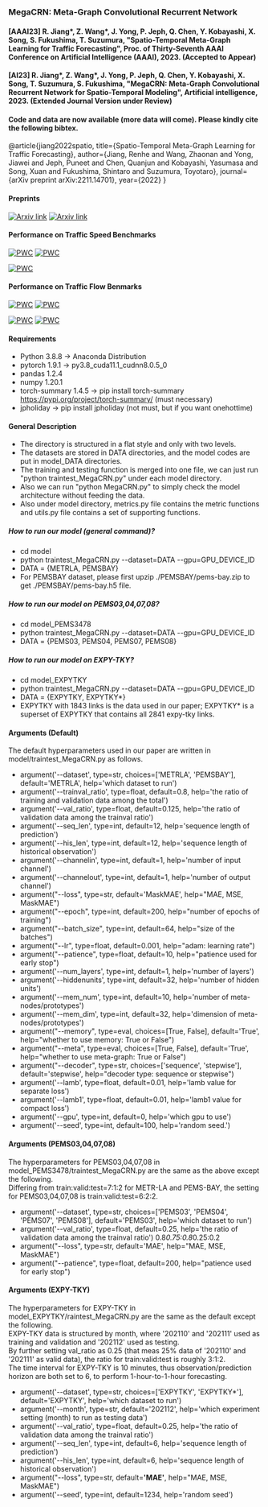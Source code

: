 ### MegaCRN: Meta-Graph Convolutional Recurrent Network

#### [AAAI23] R. Jiang*, Z. Wang*, J. Yong, P. Jeph, Q. Chen, Y. Kobayashi, X. Song, S. Fukushima, T. Suzumura, "Spatio-Temporal Meta-Graph Learning for Traffic Forecasting", Proc. of Thirty-Seventh AAAI Conference on Artificial Intelligence (AAAI), 2023. (Accepted to Appear)
#### [AI23] R. Jiang*, Z. Wang*, J. Yong, P. Jeph, Q. Chen, Y. Kobayashi, X. Song, T. Suzumura, S. Fukushima, "MegaCRN: Meta-Graph Convolutional Recurrent Network for Spatio-Temporal Modeling", Artificial intelligence, 2023. (Extended Journal Version under Review)

#### Code and data are now available (more data will come). Please kindly cite the following bibtex. 
@article{jiang2022spatio,
  title={Spatio-Temporal Meta-Graph Learning for Traffic Forecasting},
  author={Jiang, Renhe and Wang, Zhaonan and Yong, Jiawei and Jeph, Puneet and Chen, Quanjun and Kobayashi, Yasumasa and Song, Xuan and Fukushima, Shintaro and Suzumura, Toyotaro},
  journal={arXiv preprint arXiv:2211.14701},
  year={2022}
}

#### Preprints

[![Arxiv link](https://img.shields.io/static/v1?label=arXiv&message=MegaCRN&color=red&logo=arxiv)](https://arxiv.org/abs/2211.14701)
[![Arxiv link](https://img.shields.io/static/v1?label=arXiv&message=MegaCRN(journal)&color=red&logo=arxiv)](https://arxiv.org/abs/2212.05989)

#### Performance on Traffic Speed Benchmarks

[![PWC](https://img.shields.io/endpoint.svg?url=https://paperswithcode.com/badge/spatio-temporal-meta-graph-learning-for/traffic-prediction-on-metr-la)](https://paperswithcode.com/sota/traffic-prediction-on-metr-la?p=spatio-temporal-meta-graph-learning-for)
[![PWC](https://img.shields.io/endpoint.svg?url=https://paperswithcode.com/badge/spatio-temporal-meta-graph-learning-for/traffic-prediction-on-pems-bay)](https://paperswithcode.com/sota/traffic-prediction-on-pems-bay?p=spatio-temporal-meta-graph-learning-for)

[![PWC](https://img.shields.io/endpoint.svg?url=https://paperswithcode.com/badge/spatio-temporal-meta-graph-learning-for/traffic-prediction-on-expy-tky)](https://paperswithcode.com/sota/traffic-prediction-on-expy-tky?p=spatio-temporal-meta-graph-learning-for)

#### Performance on Traffic Flow Benmarks

[![PWC](https://img.shields.io/endpoint.svg?url=https://paperswithcode.com/badge/megacrn-meta-graph-convolutional-recurrent/traffic-prediction-on-pemsd3)](https://paperswithcode.com/sota/traffic-prediction-on-pemsd3?p=megacrn-meta-graph-convolutional-recurrent)
[![PWC](https://img.shields.io/endpoint.svg?url=https://paperswithcode.com/badge/megacrn-meta-graph-convolutional-recurrent/traffic-prediction-on-pemsd4)](https://paperswithcode.com/sota/traffic-prediction-on-pemsd4?p=megacrn-meta-graph-convolutional-recurrent)

[![PWC](https://img.shields.io/endpoint.svg?url=https://paperswithcode.com/badge/megacrn-meta-graph-convolutional-recurrent/traffic-prediction-on-pemsd7)](https://paperswithcode.com/sota/traffic-prediction-on-pemsd7?p=megacrn-meta-graph-convolutional-recurrent)
[![PWC](https://img.shields.io/endpoint.svg?url=https://paperswithcode.com/badge/megacrn-meta-graph-convolutional-recurrent/traffic-prediction-on-pemsd8)](https://paperswithcode.com/sota/traffic-prediction-on-pemsd8?p=megacrn-meta-graph-convolutional-recurrent)

#### Requirements
* Python 3.8.8 -> Anaconda Distribution
* pytorch 1.9.1 -> py3.8_cuda11.1_cudnn8.0.5_0
* pandas 1.2.4 
* numpy 1.20.1
* torch-summary 1.4.5 -> pip install torch-summary https://pypi.org/project/torch-summary/ (must necessary)
* jpholiday -> pip install jpholiday (not must, but if you want onehottime)

#### General Description
* The directory is structured in a flat style and only with two levels.
* The datasets are stored in DATA directories, and the model codes are put in model_DATA directories. 
* The training and testing function is merged into one file, we can just run "python traintest_MegaCRN.py" under each model directory.
* Also we can run "python MegaCRN.py" to simply check the model architecture without feeding the data.
* Also under model directory, metrics.py file contains the metric functions and utils.py file contains a set of supporting functions.

##### How to run our model (general command)?
* cd model
* python traintest_MegaCRN.py --dataset=DATA --gpu=GPU_DEVICE_ID 
* DATA = {METRLA, PEMSBAY}
* For PEMSBAY dataset, please first upzip ./PEMSBAY/pems-bay.zip to get ./PEMSBAY/pems-bay.h5 file.

##### How to run our model on PEMS03,04,07,08?
* cd model_PEMS3478
* python traintest_MegaCRN.py --dataset=DATA --gpu=GPU_DEVICE_ID 
* DATA = {PEMS03, PEMS04, PEMS07, PEMS08}

##### How to run our model on EXPY-TKY?
* cd model_EXPYTKY
* python traintest_MegaCRN.py --dataset=DATA --gpu=GPU_DEVICE_ID 
* DATA = {EXPYTKY, EXPYTKY*} 
* EXPYTKY with 1843 links is the data used in our paper; EXPYTKY* is a superset of EXPYTKY that contains all 2841 expy-tky links.

#### Arguments (Default)
The default hyperparameters used in our paper are written in model/traintest_MegaCRN.py as follows.
* argument('--dataset', type=str, choices=['METRLA', 'PEMSBAY'], default='METRLA', help='which dataset to run')
* argument('--trainval_ratio', type=float, default=0.8, help='the ratio of training and validation data among the total')
* argument('--val_ratio', type=float, default=0.125, help='the ratio of validation data among the trainval ratio')
* argument('--seq_len', type=int, default=12, help='sequence length of prediction')
* argument('--his_len', type=int, default=12, help='sequence length of historical observation')
* argument('--channelin', type=int, default=1, help='number of input channel')
* argument('--channelout', type=int, default=1, help='number of output channel')
* argument("--loss", type=str, default='MaskMAE', help="MAE, MSE, MaskMAE")
* argument("--epoch", type=int, default=200, help="number of epochs of training")
* argument("--batch_size", type=int, default=64, help="size of the batches")
* argument("--lr", type=float, default=0.001, help="adam: learning rate")
* argument("--patience", type=float, default=10, help="patience used for early stop")
* argument('--num_layers', type=int, default=1, help='number of layers')
* argument('--hiddenunits', type=int, default=32, help='number of hidden units')
* argument('--mem_num', type=int, default=10, help='number of meta-nodes/prototypes')
* argument('--mem_dim', type=int, default=32, help='dimension of meta-nodes/prototypes')
* argument("--memory", type=eval, choices=[True, False], default='True', help="whether to use memory: True or False")
* argument("--meta", type=eval, choices=[True, False], default='True', help="whether to use meta-graph: True or False")
* argument("--decoder", type=str, choices=['sequence', 'stepwise'], default='stepwise', help="decoder type: sequence or stepwise")
* argument('--lamb', type=float, default=0.01, help='lamb value for separate loss')
* argument('--lamb1', type=float, default=0.01, help='lamb1 value for compact loss')
* argument('--gpu', type=int, default=0, help='which gpu to use')
* argument('--seed', type=int, default=100, help='random seed.')

#### Arguments (PEMS03,04,07,08)
The hyperparameters for PEMS03,04,07,08 in model_PEMS3478/traintest_MegaCRN.py are the same as the above except the following. </br>
Differing from train:valid:test=7:1:2 for METR-LA and PEMS-BAY, the setting for PEMS03,04,07,08 is train:valid:test=6:2:2.
* argument('--dataset', type=str, choices=['PEMS03', 'PEMS04', 'PEMS07', 'PEMS08'], default='PEMS03', help='which dataset to run')
* argument('--val_ratio', type=float, default=0.25, help='the ratio of validation data among the trainval ratio') 0.8*0.75:0.8*0.25:0.2
* argument("--loss", type=str, default='MAE', help="MAE, MSE, MaskMAE")
* argument("--patience", type=float, default=200, help="patience used for early stop")

#### Arguments (EXPY-TKY)
The hyperparameters for EXPY-TKY in model_EXPYTKY/raintest_MegaCRN.py are the same as the default except the following. </br>
EXPY-TKY data is structured by month, where '202110' and '202111' used as training and validation and '202112' used as testing. </br>
By further setting val_ratio as 0.25 (that meas 25% data of '202110' and '202111' as valid data), the ratio for train:valid:test is roughly 3:1:2. </br>
The time interval for EXPY-TKY is 10 minutes, thus observation/prediction horizon are both set to 6, to perform 1-hour-to-1-hour forecasting. </br>

* argument('--dataset', type=str, choices=['EXPYTKY', 'EXPYTKY*'], default='EXPYTKY', help='which dataset to run')
* argument('--month', type=str, default='202112', help='which experiment setting (month) to run as testing data')
* argument('--val_ratio', type=float, default=0.25, help='the ratio of validation data among the trainval ratio')
* argument('--seq_len', type=int, default=6, help='sequence length of prediction')
* argument('--his_len', type=int, default=6, help='sequence length of historical observation')
* argument("--loss", type=str, default=**'MAE'**, help="MAE, MSE, MaskMAE")
* argument('--seed', type=int, default=1234, help='random seed')
